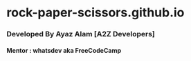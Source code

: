 # rock-paper-scissors.github.io
### Developed By Ayaz Alam [A2Z Developers]
#### Mentor : whatsdev aka FreeCodeCamp